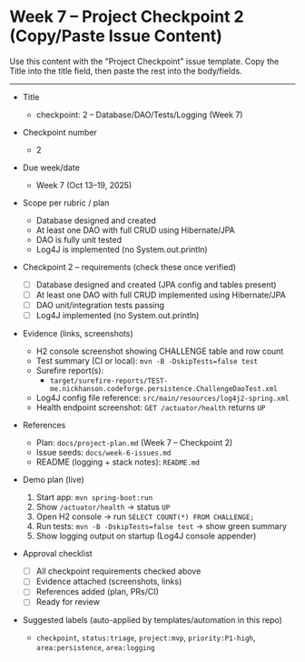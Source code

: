 # Week 7 – Project Checkpoint 2 (Copy/Paste Issue Content)

Use this content with the "Project Checkpoint" issue template. Copy the Title into the title field, then paste the rest into the body/fields.

---

- Title
  - checkpoint: 2 – Database/DAO/Tests/Logging (Week 7)

- Checkpoint number
  - 2

- Due week/date
  - Week 7 (Oct 13–19, 2025)

- Scope per rubric / plan
  - Database designed and created
  - At least one DAO with full CRUD using Hibernate/JPA
  - DAO is fully unit tested
  - Log4J is implemented (no System.out.println)

- Checkpoint 2 – requirements (check these once verified)
  - [ ] Database designed and created (JPA config and tables present)
  - [ ] At least one DAO with full CRUD implemented using Hibernate/JPA
  - [ ] DAO unit/integration tests passing
  - [ ] Log4J implemented (no System.out.println)

- Evidence (links, screenshots)
  - H2 console screenshot showing CHALLENGE table and row count
  - Test summary (CI or local): `mvn -B -DskipTests=false test`
  - Surefire report(s):
    - `target/surefire-reports/TEST-me.nickhanson.codeforge.persistence.ChallengeDaoTest.xml`
  - Log4J config file reference: `src/main/resources/log4j2-spring.xml`
  - Health endpoint screenshot: `GET /actuator/health` returns `UP`

- References
  - Plan: `docs/project-plan.md` (Week 7 – Checkpoint 2)
  - Issue seeds: `docs/week-6-issues.md`
  - README (logging + stack notes): `README.md`

- Demo plan (live)
  1) Start app: `mvn spring-boot:run`
  2) Show `/actuator/health` → status `UP`
  3) Open H2 console → run `SELECT COUNT(*) FROM CHALLENGE;`
  4) Run tests: `mvn -B -DskipTests=false test` → show green summary
  5) Show logging output on startup (Log4J console appender)

- Approval checklist
  - [ ] All checkpoint requirements checked above
  - [ ] Evidence attached (screenshots, links)
  - [ ] References added (plan, PRs/CI)
  - [ ] Ready for review

- Suggested labels (auto-applied by templates/automation in this repo)
  - `checkpoint`, `status:triage`, `project:mvp`, `priority:P1-high`, `area:persistence`, `area:logging`

